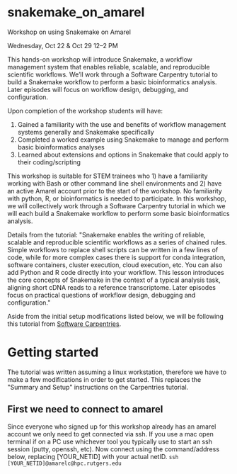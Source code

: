 # snakemake_on_amarel
Workshop on using Snakemake on Amarel

Wednesday, Oct 22 & Oct 29 12–2 PM

This hands-on workshop will introduce Snakemake, a workflow management system that enables reliable, scalable, and reproducible scientific workflows. We’ll work through a Software Carpentry tutorial to build a Snakemake workflow to perform a basic bioinformatics analysis. Later episodes will focus on workflow design, debugging, and configuration.

Upon completion of the workshop students will have:
1. Gained a familiarity with the use and benefits of workflow management systems generally and Snakemake specifically
2. Completed a worked example using Snakemake to manage and perform basic bioinformatics analyses
3. Learned about extensions and options in Snakemake that could apply to their coding/scripting
   
This workshop is suitable for STEM trainees who 1) have a familiarity working with Bash or other command line shell environments and 2) have an active Amarel account prior to the start of the workshop. No familiarity with python, R, or bioinformatics is needed to participate. In this workshop, we will collectively work through a Software Carpentry tutorial in which we will each build a Snakemake workflow to perform some basic bioinformatics analysis.

Details from the tutorial:
"Snakemake enables the writing of reliable, scalable and reproducible scientific workflows as a series of chained rules. Simple workflows to replace shell scripts can be written in a few lines of code, while for more complex cases there is support for conda integration, software containers, cluster execution, cloud execution, etc. You can also add Python and R code directly into your workflow.
This lesson introduces the core concepts of Snakemake in the context of a typical analysis task, aligning short cDNA reads to a reference transcriptome. Later episodes focus on practical questions of workflow design, debugging and configuration."

Aside from the initial setup modifications listed below, we will be following this tutorial from [Software Carpentries](https://carpentries-incubator.github.io/snakemake-novice-bioinformatics/).


# Getting started
The tutorial was written assuming a linux workstation, therefore we have to make a few modifications in order to get started. This replaces the "Summary and Setup" instructions on the Carpentries tutorial. 

## First we need to connect to amarel
Since everyone who signed up for this workshop already has an amarel account we only need to get connected via ssh. If you use a mac open terminal if on a PC use whichever tool you typically use to start an ssh session (putty, openssh, etc). Now connect using the command/address below, replacing [YOUR_NETID] with your actual netID.
```ssh [YOUR_NETID]@amarelc@hpc.rutgers.edu```
